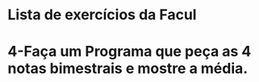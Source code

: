 # Lista de exercícios da Facul
# 4-Faça um Programa que peça as 4 notas bimestrais e mostre a média.
